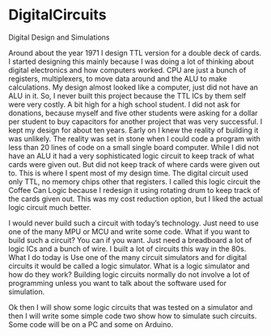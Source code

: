 # DigitalCircuits
 Digital Design and Simulations
 
 Around about the year 1971 I design TTL version for a double deck of cards. I started designing this mainly because I was doing a lot of thinking about digital electronics and how computers worked. CPU are just a bunch of registers, multiplexers, to move data around and the ALU to make calculations. My design almost looked like a computer, just did not have an ALU in it. So, I never built this project because the TTL ICs by them self were very costly. A bit high for a high school student. I did not ask for donations, because myself and five other students were asking for a dollar per student to buy capacitors for another project that was very successful.  I kept my design for about ten years. Early on I knew the reality of building it was unlikely. The reality was set in stone when I could code a program with less than 20 lines of code on a small single board computer. While I did not have an ALU it had a very sophisticated logic circuit to keep track of what cards were given out. But did not keep track of where cards were given out to. This is where I spent most of my design time. The digital circuit used only TTL, no memory chips other that registers. I called this logic circuit the Coffee Can Logic because I redesign it using rotating drum to keep track of the cards given out.  This was my cost reduction option, but I liked the actual logic circuit much better.

I would never build such a circuit with today’s technology. Just need to use one of the many MPU or MCU and write some code. What if you want to build such a circuit?  You can if you want. Just need a breadboard a lot of logic ICs and a bunch of wire. I built a lot of circuits this way in the 80s. What I do today is Use one of the many circuit simulators and for digital circuits it would be called a logic simulator. What is a logic simulator and how do they work? Building logic circuits normally do not involve a lot of programming unless you want to talk about the software used for simulation. 

Ok then I will show some logic circuits that was tested on a simulator and then I will write some simple code two show how to simulate such circuits. Some code will be on a PC and some on Arduino.

